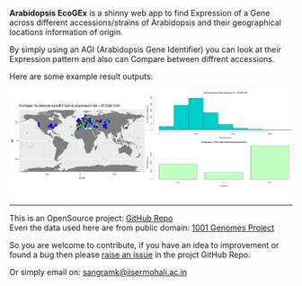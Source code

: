 **Arabidopsis EcoGEx** is a shinny web app to find Expression of a Gene across different accessions/strains of Arabidopsis and their geographical locations information of origin.

By simply using an AGI (Arabidopsis Gene Identifier) you can look at their Expression pattern and also can Compare between diffrent accessions.

Here are some example result outputs:

<img src="./images/EcoGEx_results.png">

--------------

This is an OpenSource project: [GitHub Repo](https://github.com/sk-sahu/EcoGEx/)  
Even the data used here are from public domain: [1001 Genomes Project](https://1001genomes.org/)

So you are welcome to contribute, if you have an idea to improvement or found a bug then please [raise an issue](https://github.com/sk-sahu/EcoGEx/issues) in the projct GitHub Repo.

Or simply email on: sangramk@iisermohali.ac.in

